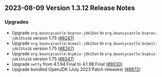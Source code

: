 ## 2023-08-09 Version 1.3.12 Release Notes

### Upgrades
- Upgrade `org.bouncycastle:bcprov-jdk15on` to `org.bouncycastle:bcprov-jdk15to18` version 1.75 ([#8247](https://github.com/density-project/Density/pull/8247))
- Upgrade `org.bouncycastle:bcmail-jdk15on` to `org.bouncycastle:bcmail-jdk15to18` version 1.75 ([#8247](https://github.com/density-project/Density/pull/8247))
- Upgrade `org.bouncycastle:bcpkix-jdk15on` to `org.bouncycastle:bcpkix-jdk15to18` version 1.75 ([#8247](https://github.com/density-project/Density/pull/8247))
- Upgrade `netty` from 4.1.94.Final to 4.1.96.Final ([#9030](https://github.com/density-project/Density/pull/9030))
- Upgrade bundled OpenJDK (July 2023 Patch releases) ([#8872](https://github.com/density-project/Density/pull/8872))

